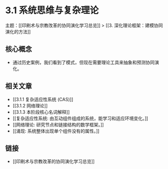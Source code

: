 # 3.1 系统思维与复杂理论

主题：[[印刷术与宗教改革的协同演化学习总览]] > [[3. 深化理论框架：建模协同演化的方法]]

## 核心概念

- 通过历史案例，我们看到了模式，但现在需要理论工具来抽象和预测协同演化。

## 相关文章

- [[3.1.1 复杂适应性系统 (CAS)]]
- [[3.1.2 网络理论]]
- [[3.1.3 本阶段核心名词解释]]
- [[复杂适应性系统: 由互动组件组成的系统，能学习和适应环境变化。]]
- [[网络理论: 研究节点和链接结构的数学框架。]]
- [[涌现: 系统整体出现单个组件没有的属性。]]

## 链接

- [[印刷术与宗教改革的协同演化学习总览]]
